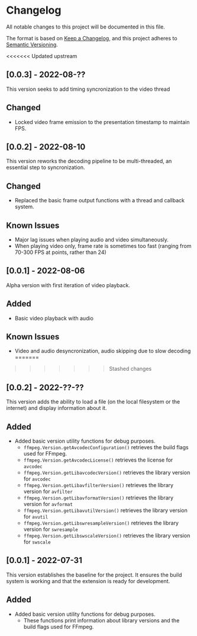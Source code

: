 # Changelog
All notable changes to this project will be documented in this file.

The format is based on [Keep a Changelog](https://keepachangelog.com/en/1.0.0/), and this project adheres to [Semantic Versioning](https://semver.org/spec/v2.0.0.html).

<<<<<<< Updated upstream
## [0.0.3] - 2022-08-??
This version seeks to add timing syncronization to the video thread
## Changed
- Locked video frame emission to the presentation timestamp to maintain FPS.

## [0.0.2] - 2022-08-10
This version reworks the decoding pipeline to be multi-threaded, an essential step to syncronization.
## Changed
- Replaced the basic frame output functions with a thread and callback system.
## Known Issues
- Major lag issues when playing audio and video simultaneously.
- When playing video only, frame rate is sometimes too fast (ranging from 70-300 FPS at points, rather than 24)

## [0.0.1] - 2022-08-06
Alpha version with first iteration of video playback.
## Added
- Basic video playback with audio
## Known Issues
- Video and audio desyncronization, audio skipping due to slow decoding
=======
>>>>>>> Stashed changes

## [0.0.2] - 2022-??-??
This version adds the ability to load a file (on the local filesystem or the internet) and display information about it.
## Added
- Added basic version utility functions for debug purposes.
  - `ffmpeg.Version.getAvcodecConfiguration()` retrieves the build flags used for FFmpeg.
  - `ffmpeg.Version.getAvcodecLicense()` retrieves the license for `avcodec`
  - `ffmpeg.Version.getLibavcodecVersion()` retrieves the library version for `avcodec`
  - `ffmpeg.Version.getLibavfilterVersion()` retrieves the library version for `avfilter`
  - `ffmpeg.Version.getLibavformatVersion()` retrieves the library version for `avformat`
  - `ffmpeg.Version.getLibavutilVersion()` retrieves the library version for `avutil`
  - `ffmpeg.Version.getLibswresampleVersion()` retrieves the library version for `swresample`
  - `ffmpeg.Version.getLibswscaleVersion()` retrieves the library version for `swscale`


## [0.0.1] - 2022-07-31
This version establishes the baseline for the project. It ensures the build system is working and that the extension is ready for development.
## Added
- Added basic version utility functions for debug purposes.
  - These functions print information about library versions and the build flags used for FFmpeg.
